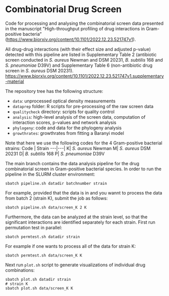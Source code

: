 # Combinatorial Drug Screen

Code for processing and analysing the combinatorial screen data presented in the manuscript "High-throughput profiling of drug interactions in Gram-positive bacteria” (https://www.biorxiv.org/content/10.1101/2022.12.23.521747v1). 

All drug-drug interactions (with their effect size and adjusted p-value) detected with this pipeline are listed in Supplementary Table 2 (antibiotic screen conducted in *S. aureus* Newman and DSM 20231, *B. subtilis* 168 and *S. pneumoniae* D39V) and Supplementary Table 6 (non-antibiotic drug screen in *S. aureus* DSM 20231). https://www.biorxiv.org/content/10.1101/2022.12.23.521747v1.supplementary-material

The repository tree has the following structure:
+ `data`: unprocessed optical density measurements
+ `dataprep` folder: R scripts for pre-processing of the raw screen data
+ `qualitycheck` directory: scripts for quality control
+ `analysis`: high-level analysis of the screen data, computation of interaction scores, p-values and network analysis
+ `phylogeny`: code and data for the phylogeny analysis
+ `growthrates`: growthrates from fitting a Baranyi model

Note that here we use the following codes for the 4 Gram-positive bacterial strains:
Code | Strain
---|---|
K| *S. aureus* Newman
M| *S. aureus* DSM 20231
D| *B. subtilis* 168
P| *S. pneumoniae* D39V

The main branch contains the data analysis pipeline for the drug combinatorial screen in Gram-positive bacterial species. In order to run the pipeline in the SLURM cluster environment:

```sbatch pipeline.sh datadir batchnumber strain```

For example, provided that the data is in  and you wannt to process the data from batch 2 (strain K), submit the job as follows:

```sbatch pipeline.sh data/screen_K 2 K```

Furthermore, the data can be analyzed at the strain level, so that the significant interactions are identified separately for each strain. First run permutation test in parallel:

```sbatch permtest.sh datadir strain```

For example if one wants to process all of the data for strain K:

```sbatch permtest.sh data/screen_K K```

Next run `plot.sh` script to generate visualizations of individual drug combinations:

```
sbatch plot.sh datadir strain
# strain K
sbatch plot.sh data/screen_K K
```

